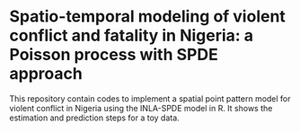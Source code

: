 # Spatio-temporal modeling of violent conflict and fatality in Nigeria: a Poisson process with SPDE approach
This repository contain codes to implement a spatial point pattern model for violent conflict in Nigeria using the INLA-SPDE model in R. It shows the estimation and prediction steps for a toy data.
